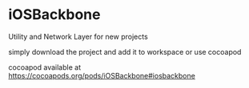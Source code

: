 # iOSBackbone

Utility and Network Layer for new projects

simply download the project and add it to workspace or use cocoapod

cocoapod available at
https://cocoapods.org/pods/iOSBackbone#iosbackbone
